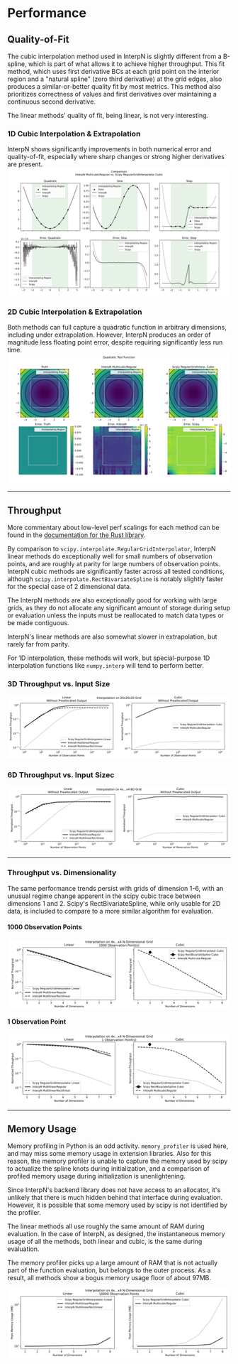 # Performance

## Quality-of-Fit

The cubic interpolation method used in InterpN is slightly different from a B-spline, which is part of what allows it to achieve higher throughput. This fit method, which uses first derivative BCs at each grid point on the interior region and a "natural spline" (zero third derivative) at the grid edges, also produces a similar-or-better quality fit by most metrics. This method also prioritizes correctness of values and first derivatives over maintaining a continuous second derivative.

The linear methods' quality of fit, being linear, is not very interesting.

### 1D Cubic Interpolation & Extrapolation
InterpN shows significantly improvements in both numerical error and quality-of-fit, especially where sharp changes or strong higher derivatives are present. 
![1D cubic quality of fit](./1d_cubic_quality_of_fit.svg)

### 2D Cubic Interpolation & Extrapolation
Both methods can full capture a quadratic function in arbitrary dimensions, including under extrapolation. However, InterpN produces an order of magnitude less floating point error, despite requiring significantly less run time.
![2D cubic](./2d_cubic_quality_of_fit.svg)

----
## Throughput

More commentary about low-level perf scalings for each method
can be found in the [documentation for the Rust library](https://docs.rs/interpn/latest/interpn/).

By comparison to `scipy.interpolate.RegularGridInterpolator`,
InterpN linear methods do exceptionally well for small numbers of observation points, and are roughly at parity for large numbers of observation points. InterpN cubic methods are significantly faster across all tested conditions, although `scipy.interpolate.RectBivariateSpline` is notably slightly faster for the special case of 2 dimensional data.

The InterpN methods are also exceptionally good for working with large grids,
as they do not allocate any significant amount of storage during
setup or evaluation unless the inputs must be reallocated to match data types or be made contiguous.

InterpN's linear methods are also somewhat slower in extrapolation, but rarely
far from parity.

For 1D interpolation, these methods will work, but special-purpose
1D interpolation functions like `numpy.interp` will tend to perform
better.

### 3D Throughput vs. Input Size
<img src="./3d_no_prealloc.svg" alt="3D linear throughput" />

### 6D Throughput vs. Input Sizec
<img src="./6d_no_prealloc.svg" alt="6D linear throughput" />

----
### Throughput vs. Dimensionality
The same performance trends persist with grids of dimension 1-6, with an unusual regime change apparent in the scipy cubic trace between dimensions 1 and 2. Scipy's RectBivariateSpline, while only usable for 2D data, is included to compare to a more similar algorithm for evaluation.

#### 1000 Observation Points
<img src="./nd_throughput_1000obs.svg" alt="ND throughput 1000 observation points" />

#### 1 Observation Point
<img src="./nd_throughput_1obs.svg" alt="ND throughput 1 observation point" />

----
## Memory Usage

Memory profiling in Python is an odd activity. `memory_profiler` is used here, and may miss some memory usage in extension libraries. Also for this reason, the memory profiler is unable to capture the memory used by scipy to actualize the spline knots during initialization, and a comparison of profiled memory usage during initialization is unenlightening.

Since InterpN's backend library does not have access to an allocator, it's unlikely that there is much hidden behind that interface during evaluation. However, it is possible that some memory used by scipy is not identified by the profiler.

The linear methods all use roughly the same amount of RAM during evaluation. In the case of InterpN, as designed, the instantaneous memory usage of all the methods, both linear and cubic, is the same during evaluation.

The memory profiler picks up a large amount of RAM that is not actually part of the function evaluation, but belongs to the outer process. As a result, all methods show a bogus memory usage floor of about 97MB.

<img src="./nd_memory.svg" alt="ND memory usage" />
